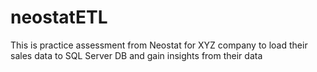 # neostatETL
This is practice assessment from Neostat for XYZ company to load their sales data to SQL Server DB and gain insights from their data 
